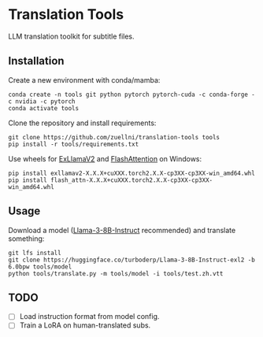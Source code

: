 # Translation Tools
LLM translation toolkit for subtitle files.

## Installation
Create a new environment with conda/mamba:
```
conda create -n tools git python pytorch pytorch-cuda -c conda-forge -c nvidia -c pytorch
conda activate tools
```

Clone the repository and install requirements:
```
git clone https://github.com/zuellni/translation-tools tools
pip install -r tools/requirements.txt
```

Use wheels for [ExLlamaV2](https://github.com/turboderp/exllamav2/releases/latest) and [FlashAttention](https://github.com/bdashore3/flash-attention/releases/latest) on Windows:
```
pip install exllamav2-X.X.X+cuXXX.torch2.X.X-cp3XX-cp3XX-win_amd64.whl
pip install flash_attn-X.X.X+cuXXX.torch2.X.X-cp3XX-cp3XX-win_amd64.whl
```

## Usage
Download a model ([Llama-3-8B-Instruct](https://huggingface.co/turboderp/Llama-3-8B-Instruct-exl2) recommended) and translate something:
```
git lfs install
git clone https://huggingface.co/turboderp/Llama-3-8B-Instruct-exl2 -b 6.0bpw tools/model
python tools/translate.py -m tools/model -i tools/test.zh.vtt
```

## TODO
- [ ] Load instruction format from model config.
- [ ] Train a LoRA on human-translated subs.
